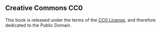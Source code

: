 ## Creative Commons CC0

This book is released under the terms of the [CC0 License][0], and
therefore dedicated to the Public Domain.

[0]: http://creativecommons.org/publicdomain/zero/1.0/
